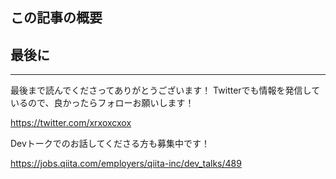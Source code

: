 <!--
title:   Blenderでの繰り返し作業をPythonで効率化する
tags:    Blender,Python 
private: true
-->

## この記事の概要

## 最後に

---

最後まで読んでくださってありがとうございます！
Twitterでも情報を発信しているので、良かったらフォローお願いします！

https://twitter.com/xrxoxcxox

Devトークでのお話してくださる方も募集中です！

https://jobs.qiita.com/employers/qiita-inc/dev_talks/489